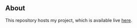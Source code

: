 ## About

This repository hosts my project, which is available live [here](https://yulia-koniuk.github.io/goit-markup-hw-05/).
